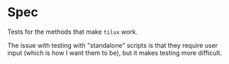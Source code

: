 # Spec

Tests for the methods that make `tilux` work.

The issue with testing with "standalone" scripts is
that they require user input (which is how I want them to be),
but it makes testing more difficult.
